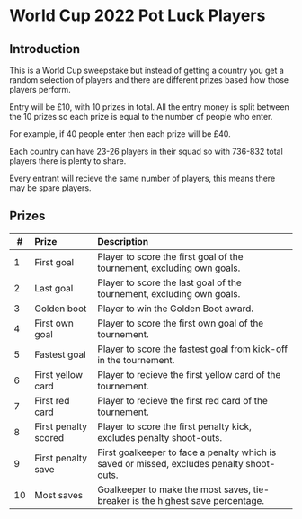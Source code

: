 # World Cup 2022 Pot Luck Players

## Introduction

This is a World Cup sweepstake but instead of getting a country you get a random selection of players and there are different prizes based how those players perform.

Entry will be £10, with 10 prizes in total. All the entry money is split between the 10 prizes so each prize is equal to the number of people who enter.

For example, if 40 people enter then each prize will be £40.

Each country can have 23-26 players in their squad so with 736-832 total players there is plenty to share.

Every entrant will recieve the same number of players, this means there may be spare players.

## Prizes


| #   | Prize                | Description                                                                                |
|-----|:---------------------|:-------------------------------------------------------------------------------------------|
| 1   | First goal           | Player to score the first goal of the tournement, excluding own goals.                     |
| 2   | Last goal            | Player to score the last goal of the tournement, excluding own goals.                      |
| 3   | Golden boot          | Player to win the Golden Boot award.	                                                      |
| 4   | First own goal       | Player to score the first own goal of the tournement.	                                     |
| 5   | Fastest goal         | Player to score the fastest goal from kick-off in the tournement.	                         |
| 6   | First yellow card    | Player to recieve the first yellow card of the tournement.	                                |
| 7   | First red card	      | Player to recieve the first red card of the tournement.	                                   |
| 8   | First penalty scored | Player to score the first penalty kick, excludes penalty shoot-outs.	                      |
| 9   | First penalty save   | First goalkeeper to face a penalty which is saved or missed, excludes penalty shoot-outs.	 |
| 10  | Most saves           | Goalkeeper to make the most saves, tie-breaker is the highest save percentage.	            |

